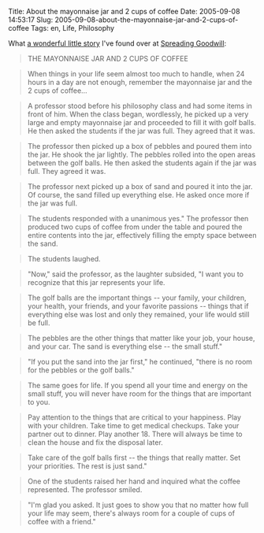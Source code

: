 Title: About the mayonnaise jar and 2 cups of coffee
Date: 2005-09-08 14:53:17
Slug: 2005-09-08-about-the-mayonnaise-jar-and-2-cups-of-coffee
Tags: en, Life, Philosophy


What [a wonderful little story][1] I've found over at [Spreading Goodwill][2]:

> THE MAYONNAISE JAR AND 2 CUPS OF COFFEE

>

> When things in your life seem almost too much to handle, when 24 hours in a
day are not enough, remember the mayonnaise jar and the 2 cups of coffee…

>

> A professor stood before his philosophy class and had some items in front of
him. When the class began, wordlessly, he picked up a very large and empty
mayonnaise jar and proceeded to fill it with golf balls. He then asked the
students if the jar was full. They agreed that it was.

>

> The professor then picked up a box of pebbles and poured them into the jar.
He shook the jar lightly. The pebbles rolled into the open areas between the
golf balls. He then asked the students again if the jar was full. They agreed
it was.

>

> The professor next picked up a box of sand and poured it into the jar. Of
course, the sand filled up everything else. He asked once more if the jar was
full.

>

> The students responded with a unanimous yes." The professor then produced
two cups of coffee from under the table and poured the entire contents into
the jar, effectively filling the empty space between the sand.

>

> The students laughed.

>

> "Now," said the professor, as the laughter subsided, "I want you to
recognize that this jar represents your life.

>

> The golf balls are the important things -- your family, your children, your
health, your friends, and your favorite passions -- things that if everything
else was lost and only they remained, your life would still be full.

>

> The pebbles are the other things that matter like your job, your house, and
your car. The sand is everything else -- the small stuff."

>

> "If you put the sand into the jar first," he continued, "there is no room
for the pebbles or the golf balls."

>

> The same goes for life. If you spend all your time and energy on the small
stuff, you will never have room for the things that are important to you.

>

> Pay attention to the things that are critical to your happiness. Play with
your children. Take time to get medical checkups. Take your partner out to
dinner. Play another 18. There will always be time to clean the house and fix
the disposal later.

>

> Take care of the golf balls first -- the things that really matter. Set your
priorities. The rest is just sand."

>

> One of the students raised her hand and inquired what the coffee
represented. The professor smiled.

>

> "I'm glad you asked. It just goes to show you that no matter how full your
life may seem, there's always room for a couple of cups of coffee with a
friend."

   [1]: http://www.spreading-goodwill.org/show/31
   [2]: http://www.spreading-goodwill.org/
